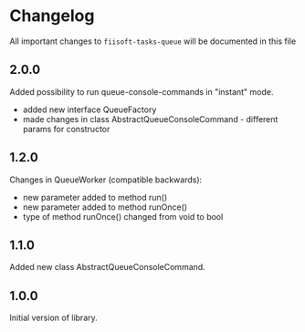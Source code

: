 # Changelog

All important changes to `fiisoft-tasks-queue` will be documented in this file

## 2.0.0

Added possibility to run queue-console-commands in "instant" mode.
 - added new interface QueueFactory
 - made changes in class AbstractQueueConsoleCommand - different params for constructor

## 1.2.0

Changes in QueueWorker (compatible backwards):
 - new parameter added to method run()
 - new parameter added to method runOnce()
 - type of method runOnce() changed from void to bool

## 1.1.0

Added new class AbstractQueueConsoleCommand.

## 1.0.0

Initial version of library.